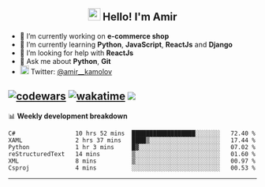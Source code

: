 <h2 align="center"><img src="https://media.giphy.com/media/hvRJCLFzcasrR4ia7z/giphy.gif" width="25px"> Hello! I'm Amir</h2>

- 🔭 I’m currently working on **e-commerce shop**
- 🌱 I’m currently learning **Python**, **JavaScript**, **ReactJs** and **Django**
- 🤔 I’m looking for help with **ReactJs**
- 💬 Ask me about **Python**, **Git**
- <img alt="Amir Kamolov | Twitter" width="18px" src="https://raw.githubusercontent.com/peterthehan/peterthehan/master/assets/twitter.svg" /> Twitter: [@amir__kamolov ](https://twitter.com/amir__kamolov)

[![codewars](https://www.codewars.com/users/Kamolov%20Amir/badges/micro)](https://www.codewars.com/users/Kamolov%20Amir)
[![wakatime](https://wakatime.com/badge/user/12da36de-2fca-4ef2-bb44-ec10c4750b61.svg)](https://wakatime.com/@12da36de-2fca-4ef2-bb44-ec10c4750b61)
![](https://komarev.com/ghpvc/?username=Amir0715&style=flat-square)
---

📊 **Weekly development breakdown**
<!--START_SECTION:waka-->

```text
C#                 10 hrs 52 mins  ██████████████████░░░░░░░   72.40 %
XAML               2 hrs 37 mins   ████▒░░░░░░░░░░░░░░░░░░░░   17.44 %
Python             1 hr 3 mins     █▓░░░░░░░░░░░░░░░░░░░░░░░   07.02 %
reStructuredText   14 mins         ▒░░░░░░░░░░░░░░░░░░░░░░░░   01.60 %
XML                8 mins          ▒░░░░░░░░░░░░░░░░░░░░░░░░   00.97 %
Csproj             4 mins          ░░░░░░░░░░░░░░░░░░░░░░░░░   00.53 %
```

<!--END_SECTION:waka-->

---
